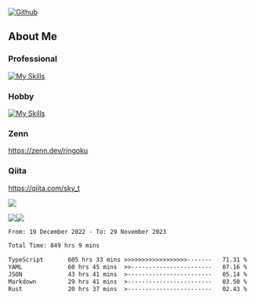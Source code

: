 [![Github](https://img.shields.io/github/followers/skyt-a?label=Follow&style=social)](https://github.com/skyt-a)

## About Me
### Professional
[![My Skills](https://skillicons.dev/icons?i=react,ts,js,nodejs,java,graphql,firebase,githubactions&theme=light)](https://skillicons.dev)
### Hobby
[![My Skills](https://skillicons.dev/icons?i=unity,rust,py&theme=light)](https://skillicons.dev)

### Zenn
https://zenn.dev/ringoku
### Qiita
https://qiita.com/sky_t


![](https://github-profile-summary-cards.vercel.app/api/cards/profile-details?username=skyt-a&theme=default)

![](https://github-profile-summary-cards.vercel.app/api/cards/repos-per-language?username=skyt-a&theme=default)![](https://github-profile-summary-cards.vercel.app/api/cards/stats?username=RinGoku&theme=default)

<!--START_SECTION:waka-->

```txt
From: 19 December 2022 - To: 29 November 2023

Total Time: 849 hrs 9 mins

TypeScript       605 hrs 33 mins >>>>>>>>>>>>>>>>>>-------   71.31 %
YAML             60 hrs 45 mins  >>-----------------------   07.16 %
JSON             43 hrs 41 mins  >------------------------   05.14 %
Markdown         29 hrs 41 mins  >------------------------   03.50 %
Rust             20 hrs 37 mins  >------------------------   02.43 %
```

<!--END_SECTION:waka-->
